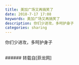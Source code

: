 ```yaml
---
title: 美加广场又再搞笑了
date: 2018-7-17 17:08
keywords: 美加广场又再搞笑了
description: 你们少进攻，多呵护身子
categories: sharing
---
```

<td class="t_f" id="postmessage_1521844">

你们少进攻，多呵护身子<br/>
<img alt="" border="0" class="zoom" data-cf-modified-fbd49cff032514a89b8ded3e-="" file="http://www.flw.ph/data/appbyme/upload/image/201807/17/Oa1jEQk5S5cF.jpg" id="aimg_NTyi4" lazyloadthumb="1" onclick="" onmouseover="" src="http://www.flw.ph/data/appbyme/upload/image/201807/17/Oa1jEQk5S5cF.jpg"/><br/>
<br/>
</td>
###### 转载自[菲龙网]